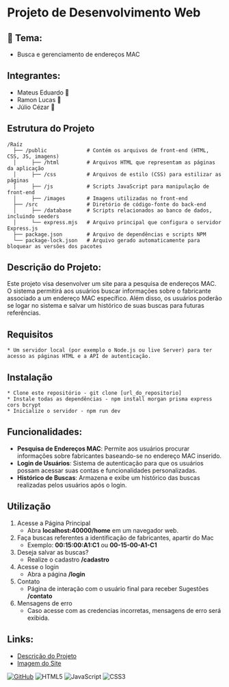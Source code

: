 # Projeto de Desenvolvimento Web

## :star2: Tema:
* Busca e gerenciamento de endereços MAC

## Integrantes:
* Mateus Eduardo :boy:
* Ramon Lucas :man:
* Júlio Cézar :boy:

## Estrutura do Projeto
```
/Raíz 
  ├── /public             # Contém os arquivos de front-end (HTML, CSS, JS, imagens) 
  │     ├── /html         # Arquivos HTML que representam as páginas da aplicação 
  │     ├── /css          # Arquivos de estilo (CSS) para estilizar as páginas 
  │     ├── /js           # Scripts JavaScript para manipulação de front-end 
  │     ├── /images       # Imagens utilizadas no front-end 
  ├── /src                # Diretório de código-fonte do back-end 
  │     ├── /database     # Scripts relacionados ao banco de dados, incluindo seeders 
  │     └── express.mjs   # Arquivo principal que configura o servidor Express.js 
  ├── package.json        # Arquivo de dependências e scripts NPM 
  └── package-lock.json   # Arquivo gerado automaticamente para bloquear as versões dos pacotes 
```
## Descrição do Projeto:
Este projeto visa desenvolver um site para a pesquisa de endereços MAC. O sistema permitirá aos usuários buscar informações sobre o fabricante associado a um endereço MAC específico. Além disso, os usuários poderão se logar no sistema e salvar um histórico de suas buscas para futuras referências.

## Requisitos
    * Um servidor local (por exemplo o Node.js ou live Server) para ter acesso as páginas HTML e a API de autenticação.

## Instalação
    * Clone este repositório - git clone [url_do_repositorio]
    * Instale todas as dependências - npm install morgan prisma express cors bcrypt
    * Inicialize o servidor - npm run dev

## Funcionalidades:
- **Pesquisa de Endereços MAC**: Permite aos usuários procurar informações sobre fabricantes baseando-se no endereço MAC inserido.
- **Login de Usuários**: Sistema de autenticação para que os usuários possam acessar suas contas e funcionalidades personalizadas.
- **Histórico de Buscas**: Armazena e exibe um histórico das buscas realizadas pelos usuários após o login.

## Utilização

1. Acesse a Página Principal
    * Abra **localhost:40000/home** em um navegador web.
2. Faça buscas referentes a identificação de fabricantes, apartir do Mac
    * Exemplo: **00:15:00:A1:C1** ou **00-15-00-A1-C1**
3. Deseja salvar as buscas? 
    * Realize o cadastro **/cadastro**
4. Acesse o login
    * Abra a página **/login**
5. Contato
    * Página de interação com o usuário final para receber Sugestões **/contato**
6. Mensagens de erro
    * Caso acesse com as credencias incorretas, mensagens de erro será exibida. 

## Links:
* [Descrição do Projeto](https://ifpb.github.io/dw/project/)
* [Imagem do Site](https://raw.githubusercontent.com/MateusEDSS/Projeto-Dw/main/public/front/images/image.png) 

[![GitHub](https://img.shields.io/badge/--181717?logo=github&logoColor=ffffff)](https://github.com/seu-repositorio)
![HTML5](https://img.shields.io/badge/html5-%23E34F26.svg?style=for-the-badge&logo=html5&logoColor=white)
![JavaScript](https://img.shields.io/badge/javascript-%23F7DF1C.svg?style=for-the-badge&logo=javascript&logoColor=black)
![CSS3](https://img.shields.io/badge/css3-%231572B6.svg?style=for-the-badge&logo=css3&logoColor=white)
